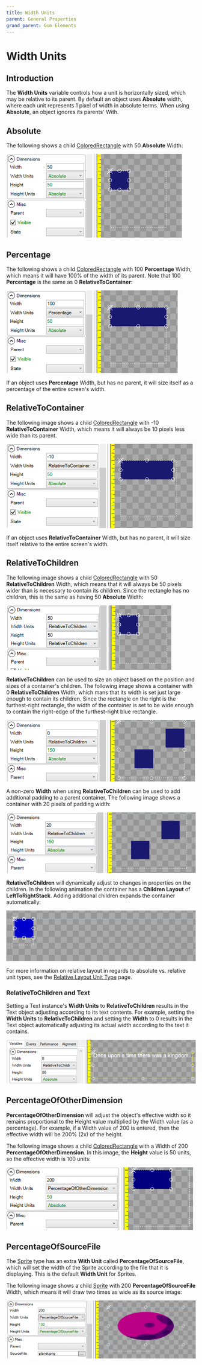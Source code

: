 ```yaml
---
title: Width Units
parent: General Properties
grand_parent: Gum Elements
---
```


# Width Units

## Introduction

The **Width Units** variable controls how a unit is horizontally sized, which may be relative to its parent. By default an object uses **Absolute** width, where each unit represents 1 pixel of width in absolute terms. When using **Absolute**, an object ignores its parents' With.

## Absolute

The following shows a child [ColoredRectangle](https://github.com/KallDrexx/gum-docs-temp/tree/34f8cf390aa0e8acda804733eaad97a22b8c533b/Gum/coloredrectangle/ColoredRectangle.html) with 50 **Absolute** Width:

![](../../.gitbook/assets/50AbsoluteWidth.png)

## Percentage

The following shows a child [ColoredRectangle](https://github.com/KallDrexx/gum-docs-temp/tree/34f8cf390aa0e8acda804733eaad97a22b8c533b/Gum/coloredrectangle/ColoredRectangle.html) with 100 **Percentage** Width, which means it will have 100% of the width of its parent. Note that 100 **Percentage** is the same as 0 **RelativeToContainer**:

![](../../.gitbook/assets/100PercentageWidth.png)

If an object uses **Percentage** Width, but has no parent, it will size itself as a percentage of the entire screen's width.

## RelativeToContainer

The following image shows a child [ColoredRectangle](https://github.com/KallDrexx/gum-docs-temp/tree/34f8cf390aa0e8acda804733eaad97a22b8c533b/Gum/coloredrectangle/ColoredRectangle.html) with -10 **RelativeToContainer** Width, which means it will always be 10 pixels less wide than its parent.

![](../../.gitbook/assets/Negative10RelativeToContainer.png)

If an object uses **RelativeToContainer** Width, but has no parent, it will size itself relative to the entire screen's width.

## RelativeToChildren

The following image shows a child [ColoredRectangle](https://github.com/KallDrexx/gum-docs-temp/tree/34f8cf390aa0e8acda804733eaad97a22b8c533b/Gum/coloredrectangle/ColoredRectangle.html) with 50 **RelativeToChildren** Width, which means that it will always be 50 pixels wider than is necessary to contain its children. Since the rectangle has no children, this is the same as having 50 **Absolute** Width:

![](../../.gitbook/assets/RelativeToChildren1.png)

**RelativeToChildren** can be used to size an object based on the position and sizes of a container's children. The following image shows a container with 0 **RelativeToChildren** Width, which mans that its width is set just large enough to contain its children. Since the rectangle on the right is the furthest-right rectangle, the width of the container is set to be wide enough to contain the right-edge of the furthest-right blue rectangle.

![](../../.gitbook/assets/RelativeToChildren3.png)

A non-zero **Width** when using **RelativeToChildren** can be used to add additional padding to a parent container. The following image shows a container with 20 pixels of padding width:

![](../../.gitbook/assets/RelativeToChildren4.png)

**RelativeToChildren** will dynamically adjust to changes in properties on the children. In the following animation the container has a **Children Layout** of **LeftToRightStack**. Adding additional children expands the container automatically:

![](../../.gitbook/assets/LeftToRightStackSizeChildren.gif)

For more information on relative layout in regards to absolute vs. relative unit types, see the [Relative Layout Unit Type](https://github.com/KallDrexx/gum-docs-temp/tree/34f8cf390aa0e8acda804733eaad97a22b8c533b/pages/gum%20elements/general%20properties/Relative%20Layout%20Unit%20Type/README.md) page.

### RelativeToChildren and Text

Setting a Text instance's **Width Units** to **RelativeToChildren** results in the Text object adjusting according to its text contents. For example, setting the **Width Units** to **RelativeToChildren** and setting the **Width** to 0 results in the Text object automatically adjusting its actual width according to the text it contains.

![](../../.gitbook/assets/TextRelativeToChildrenWidth.png)

## PercentageOfOtherDimension

**PercentageOfOtherDimension** will adjust the object's effective width so it remains proportional to the Height value multiplied by the Width value \(as a percentage\). For example, if a Width value of 200 is entered, then the effective width will be 200% \(2x\) of the height.

The following image shows a child [ColoredRectangle](https://github.com/KallDrexx/gum-docs-temp/tree/34f8cf390aa0e8acda804733eaad97a22b8c533b/Gum/coloredrectangle/ColoredRectangle.html) with a Width of 200 **PercentageOfOtherDimension**. In this image, the **Height** value is 50 units, so the effective width is 100 units:

![](../../.gitbook/assets/PercentageOfOtherDimensionWidth.png)

## PercentageOfSourceFile

The [Sprite](https://github.com/KallDrexx/gum-docs-temp/tree/34f8cf390aa0e8acda804733eaad97a22b8c533b/pages/gum%20elements/general%20properties/Sprite/README.md) type has an extra **With Unit** called **PercentageOfSourceFile**, which will set the width of the Sprite according to the file that it is displaying. This is the default **Width Unit** for Sprites.

The following image shows a child [Sprite](https://github.com/KallDrexx/gum-docs-temp/tree/34f8cf390aa0e8acda804733eaad97a22b8c533b/pages/gum%20elements/general%20properties/Sprite/README.md) with 200 **PercentageOfSourceFile** Width, which means it will draw two times as wide as its source image:

![](../../.gitbook/assets/PercentageOfSourceWidth.png)


